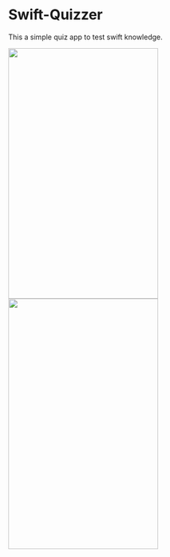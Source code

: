 # Swift-Quizzer
This a simple quiz app to test swift knowledge.

<img src="https://user-images.githubusercontent.com/25341181/91526428-67a2b680-e925-11ea-9894-0e34222efe29.gif" width="300" height="500">  <img src="https://user-images.githubusercontent.com/25341181/91526468-7f7a3a80-e925-11ea-9443-d35df47963ed.png" width="300" height="500">
